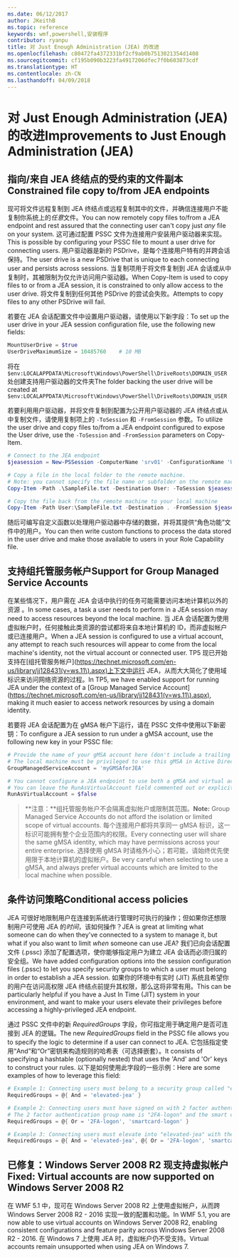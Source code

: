 ```yaml
---
ms.date: 06/12/2017
author: JKeithB
ms.topic: reference
keywords: wmf,powershell,安装程序
contributor: ryanpu
title: 对 Just Enough Administration (JEA) 的改进
ms.openlocfilehash: c80472fa4372331bf2cf9ab0b7513021354d1408
ms.sourcegitcommit: cf195b090b3223fa4917206dfec7f0b603873cdf
ms.translationtype: HT
ms.contentlocale: zh-CN
ms.lasthandoff: 04/09/2018
---
```

# <a name="improvements-to-just-enough-administration-jea"></a><span data-ttu-id="bde9f-103">对 Just Enough Administration (JEA) 的改进</span><span class="sxs-lookup"><span data-stu-id="bde9f-103">Improvements to Just Enough Administration (JEA)</span></span>

## <a name="constrained-file-copy-tofrom-jea-endpoints"></a><span data-ttu-id="bde9f-104">指向/来自 JEA 终结点的受约束的文件副本</span><span class="sxs-lookup"><span data-stu-id="bde9f-104">Constrained file copy to/from JEA endpoints</span></span>

<span data-ttu-id="bde9f-105">现可将文件远程复制到 JEA 终结点或远程复制其中的文件，并确信连接用户不能复制你系统上的*任意*文件。</span><span class="sxs-lookup"><span data-stu-id="bde9f-105">You can now remotely copy files to/from a JEA endpoint and rest assured that the connecting user can't copy just *any* file on your system.</span></span>
<span data-ttu-id="bde9f-106">这可通过配置 PSSC 文件为连接用户安装用户驱动器来实现。</span><span class="sxs-lookup"><span data-stu-id="bde9f-106">This is possible by configuring your PSSC file to mount a user drive for connecting users.</span></span>
<span data-ttu-id="bde9f-107">用户驱动器是新的 PSDrive，是每个连接用户特有的并跨会话保持。</span><span class="sxs-lookup"><span data-stu-id="bde9f-107">The user drive is a new PSDrive that is unique to each connecting user and persists across sessions.</span></span>
<span data-ttu-id="bde9f-108">当复制项用于将文件复制到 JEA 会话或从中复制时，其被限制为仅允许访问用户驱动器。</span><span class="sxs-lookup"><span data-stu-id="bde9f-108">When Copy-Item is used to copy files to or from a JEA session, it is constrained to only allow access to the user drive.</span></span>
<span data-ttu-id="bde9f-109">将文件复制到任何其他 PSDrive 的尝试会失败。</span><span class="sxs-lookup"><span data-stu-id="bde9f-109">Attempts to copy files to any other PSDrive will fail.</span></span>

<span data-ttu-id="bde9f-110">若要在 JEA 会话配置文件中设置用户驱动器，请使用以下新字段：</span><span class="sxs-lookup"><span data-stu-id="bde9f-110">To set up the user drive in your JEA session configuration file, use the following new fields:</span></span>

```powershell
MountUserDrive = $true
UserDriveMaximumSize = 10485760    # 10 MB
```

<span data-ttu-id="bde9f-111">将在 `$env:LOCALAPPDATA\Microsoft\Windows\PowerShell\DriveRoots\DOMAIN_USER` 处创建支持用户驱动器的文件夹</span><span class="sxs-lookup"><span data-stu-id="bde9f-111">The folder backing the user drive will be created at `$env:LOCALAPPDATA\Microsoft\Windows\PowerShell\DriveRoots\DOMAIN_USER`</span></span>

<span data-ttu-id="bde9f-112">若要利用用户驱动器，并将文件复制到配置为公开用户驱动器的 JEA 终结点或从中复制文件，请使用复制项上的 `-ToSession` 和 `-FromSession` 参数。</span><span class="sxs-lookup"><span data-stu-id="bde9f-112">To utilize the user drive and copy files to/from a JEA endpoint configured to expose the User drive, use the `-ToSession` and `-FromSession` parameters on Copy-Item.</span></span>

```powershell
# Connect to the JEA endpoint
$jeasession = New-PSSession -ComputerName 'srv01' -ConfigurationName 'UserDemo'

# Copy a file in the local folder to the remote machine.
# Note: you cannot specify the file name or subfolder on the remote machine. You must exactly type "User:"
Copy-Item -Path .\SampleFile.txt -Destination User: -ToSession $jeasession

# Copy the file back from the remote machine to your local machine
Copy-Item -Path User:\SampleFile.txt -Destination . -FromSession $jeasession
```

<span data-ttu-id="bde9f-113">随后可编写自定义函数以处理用户驱动器中存储的数据，并将其提供“角色功能”文件中的用户。</span><span class="sxs-lookup"><span data-stu-id="bde9f-113">You can then write custom functions to process the data stored in the user drive and make those available to users in your Role Capability file.</span></span>

## <a name="support-for-group-managed-service-accounts"></a><span data-ttu-id="bde9f-114">支持组托管服务帐户</span><span class="sxs-lookup"><span data-stu-id="bde9f-114">Support for Group Managed Service Accounts</span></span>

<span data-ttu-id="bde9f-115">在某些情况下，用户需在 JEA 会话中执行的任务可能需要访问本地计算机以外的资源 。</span><span class="sxs-lookup"><span data-stu-id="bde9f-115">In some cases, a task a user needs to perform in a JEA session may need to access resources beyond the local machine.</span></span>
<span data-ttu-id="bde9f-116">当 JEA 会话配置为使用虚拟帐户时，任何接触此类资源的尝试都将来自本地计算机的 ID，而非虚拟帐户或已连接用户。</span><span class="sxs-lookup"><span data-stu-id="bde9f-116">When a JEA session is configured to use a virtual account, any attempt to reach such resources will appear to come from the local machine's identity, not the virtual account or connected user.</span></span>
<span data-ttu-id="bde9f-117">TP5 现已开始支持在[组托管服务帐户](https://technet.microsoft.com/en-us/library/jj128431(v=ws.11\).aspx)上下文中运行 JEA，从而大大简化了使用域标识来访问网络资源的过程。</span><span class="sxs-lookup"><span data-stu-id="bde9f-117">In TP5, we have enabled support for running JEA under the context of a [Group Managed Service Account](https://technet.microsoft.com/en-us/library/jj128431(v=ws.11\).aspx), making it much easier to access network resources by using a domain identity.</span></span>

<span data-ttu-id="bde9f-118">若要将 JEA 会话配置为在 gMSA 帐户下运行，请在 PSSC 文件中使用以下新密钥：</span><span class="sxs-lookup"><span data-stu-id="bde9f-118">To configure a JEA session to run under a gMSA account, use the following new key in your PSSC file:</span></span>

```powershell
# Provide the name of your gMSA account here (don't include a trailing $)
# The local machine must be privileged to use this gMSA in Active Directory
GroupManagedServiceAccount = 'myGMSAforJEA'

# You cannot configure a JEA endpoint to use both a gMSA and virtual account
# You can leave the RunAsVirtualAccount field commented out or explicitly set it to false
RunAsVirtualAccount = $false
```

> <span data-ttu-id="bde9f-119">**注意：**组托管服务帐户不会隔离虚拟帐户或限制其范围。</span><span class="sxs-lookup"><span data-stu-id="bde9f-119">**Note:** Group Managed Service Accounts do not afford the isolation or limited scope of virtual accounts.</span></span>
> <span data-ttu-id="bde9f-120">每个连接用户都将共享同一 gMSA 标识，这一标识可能拥有整个企业范围内的权限。</span><span class="sxs-lookup"><span data-stu-id="bde9f-120">Every connecting user will share the same gMSA identity, which may have permissions across your entire enterprise.</span></span>
> <span data-ttu-id="bde9f-121">选择使用 gMSA 时请格外小心；若可能，请始终优先使用限于本地计算机的虚拟帐户。</span><span class="sxs-lookup"><span data-stu-id="bde9f-121">Be very careful when selecting to use a gMSA, and always prefer virtual accounts which are limited to the local machine when possible.</span></span>

## <a name="conditional-access-policies"></a><span data-ttu-id="bde9f-122">条件访问策略</span><span class="sxs-lookup"><span data-stu-id="bde9f-122">Conditional access policies</span></span>

<span data-ttu-id="bde9f-123">JEA 可很好地限制用户在连接到系统进行管理时可执行的操作；但如果你还想限制用户可使用 JEA 的*时间*，该如何操作？</span><span class="sxs-lookup"><span data-stu-id="bde9f-123">JEA is great at limiting what someone can do when they've connected to a system to manage it, but what if you also want to limit *when* someone can use JEA?</span></span>
<span data-ttu-id="bde9f-124">我们已向会话配置文件 (.pssc) 添加了配置选项，使你能够指定用户为建立 JEA 会话而必须归属的安全组。</span><span class="sxs-lookup"><span data-stu-id="bde9f-124">We have added configuration options into the session configuration files (.pssc) to let you specify security groups to which a user must belong in order to establish a JEA session.</span></span>
<span data-ttu-id="bde9f-125">如果你的环境中有实时 (JIT) 系统且希望你的用户在访问高权限 JEA 终结点前提升其权限，那么这将非常有用。</span><span class="sxs-lookup"><span data-stu-id="bde9f-125">This can be particularly helpful if you have a Just In Time (JIT) system in your environment, and want to make your users elevate their privileges before accessing a highly-privileged JEA endpoint.</span></span>

<span data-ttu-id="bde9f-126">通过 PSSC 文件中的新 *RequiredGroups* 字段，你可指定用于确定用户是否可连接到 JEA 的逻辑。</span><span class="sxs-lookup"><span data-stu-id="bde9f-126">The new *RequiredGroups* field in the PSSC file allows you to specify the logic to determine if a user can connect to JEA.</span></span>
<span data-ttu-id="bde9f-127">它包括指定使用“And”和“Or”密钥来构造规则的哈希表（可选择嵌套）。</span><span class="sxs-lookup"><span data-stu-id="bde9f-127">It consists of specifying a hashtable (optionally nested) that uses the 'And' and 'Or' keys to construct your rules.</span></span>
<span data-ttu-id="bde9f-128">以下是如何使用此字段的一些示例：</span><span class="sxs-lookup"><span data-stu-id="bde9f-128">Here are some examples of how to leverage this field:</span></span>

```powershell
# Example 1: Connecting users must belong to a security group called "elevated-jea"
RequiredGroups = @{ And = 'elevated-jea' }

# Example 2: Connecting users must have signed on with 2 factor authentication or a smart card
# The 2 factor authentication group name is "2FA-logon" and the smart card group name is "smartcard-logon"
RequiredGroups = @{ Or = '2FA-logon', 'smartcard-logon' }

# Example 3: Connecting users must elevate into "elevated-jea" with their JIT system and have logged on with 2FA or a smart card
RequiredGroups = @{ And = 'elevated-jea', @{ Or = '2FA-logon', 'smartcard-logon' }}
```

## <a name="fixed-virtual-accounts-are-now-supported-on-windows-server-2008-r2"></a><span data-ttu-id="bde9f-129">已修复：Windows Server 2008 R2 现支持虚拟帐户</span><span class="sxs-lookup"><span data-stu-id="bde9f-129">Fixed: Virtual accounts are now supported on Windows Server 2008 R2</span></span>
<span data-ttu-id="bde9f-130">在 WMF 5.1 中，现可在 Windows Server 2008 R2 上使用虚拟帐户，从而跨 Windows Server 2008 R2 - 2016 实现一致的配置和功能。</span><span class="sxs-lookup"><span data-stu-id="bde9f-130">In WMF 5.1, you are now able to use virtual accounts on Windows Server 2008 R2, enabling consistent configurations and feature parity across Windows Server 2008 R2 - 2016.</span></span>
<span data-ttu-id="bde9f-131">在 Windows 7 上使用 JEA 时，虚拟帐户仍不受支持。</span><span class="sxs-lookup"><span data-stu-id="bde9f-131">Virtual accounts remain unsupported when using JEA on Windows 7.</span></span>